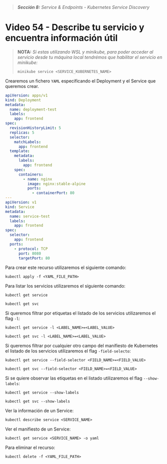 > _**Sección 8:** Service & Endpoints - Kubernetes Service Discovery_

# Video 54 - Describe tu servicio y encuentra información útil

> **NOTA:** _Si estas utilizando WSL y minikube, para poder acceder al servicio desde tu máquina local tendrémos que habilitar el servicio en minikube:_
>
> ```shell
> minikube service <SERVICE_KUBERNETES_NAME>
> ```

Crearemos un fichero `YAML` especificando el Deployment y el Service que queremos crear.

```yaml
apiVersion: apps/v1
kind: Deployment
metadata:
  name: deployment-test
  labels:
    app: frontend
spec:
  revisionHistoryLimit: 5
  replicas: 5
  selector:
    matchLabels:
      app: frontend
  template:
    metadata:
      labels:
        app: frontend
    spec:
      containers:
        - name: nginx
          image: nginx:stable-alpine
          ports:
            - containerPort: 80
---
apiVersion: v1
kind: Service
metadata:
  name: service-test
  labels:
    app: frontend
spec:
  selector:
    app: frontend
  ports:
    - protocol: TCP
      port: 8080
      targetPort: 80
```

Para crear este recurso utilizaremos el siguiente comando:

```shell
kubectl apply -f <YAML_FILE_PATH>
```

Para listar los servicios utilizaremos el siguiente comando:

```shell
kubectl get service
```

```shell
kubectl get svc
```

Si queremos filtrar por etiquetas el listado de los servicios utilizaremos el flag `-l`:

```shell
kubectl get service -l <LABEL_NAME>=<LABEL_VALUE>
```

```shell
kubectl get svc -l <LABEL_NAME>=<LABEL_VALUE>
```

Si queremos filtrar por cualquier otro campo del manifiesto de Kubernetes el listado de los servicios utilizaremos el flag `-field-selecto`:

```shell
kubectl get service --field-selector <FIELD_NAME>=<FIELD_VALUE>
```

```shell
kubectl get svc --field-selector <FIELD_NAME>=<FIELD_VALUE>
```

Si se quiere observar las etiquetas en el listado utilizaremos el flag `--show-labels`:

```shell
kubectl get service --show-labels
```

```shell
kubectl get svc --show-labels
```

Ver la información de un Service:

```shell
kubectl describe service <SERVICE_NAME>
```

Ver el manifiesto de un Service:

```shell
kubectl get service <SERVICE_NAME> -o yaml
```

Para eliminar el recurso:

```shell
kubectl delete -f <YAML_FILE_PATH>
```
